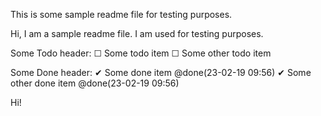 This is some sample readme file for testing purposes.

Hi, I am a sample readme file. I am used for testing purposes.

<!-- start: readme-segment -->

Some Todo header:
    ☐ Some todo item
    ☐ Some other todo item
    
Some Done header:
    ✔ Some done item @done(23-02-19 09:56)
    ✔ Some other done item @done(23-02-19 09:56)

<!-- end: readme-segment -->

Hi!
